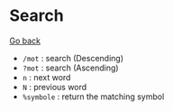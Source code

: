 # Search

[Go back](..#-and-now-mastering-it)

* `/mot` : search (Descending)
* `?mot` : search (Ascending)
* `n` : next word
* `N` : previous word
* `%symbole` : return the matching symbol